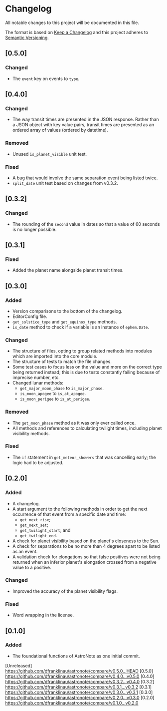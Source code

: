 # Changelog

All notable changes to this project will be documented in this file.

The format is based on [Keep a Changelog](http://keepachangelog.com/en/1.0.0/)
and this project adheres to [Semantic
Versioning](http://semver.org/spec/v2.0.0.html).


## [0.5.0]
### Changed
- The `event` key on events to `type`.


## [0.4.0]
### Changed
- The way transit times are presented in the JSON response. Rather than a JSON
  object with key value pairs, transit times are presented as an ordered array
  of values (ordered by datetime).

### Removed
- Unused `is_planet_visible` unit test.

### Fixed
- A bug that would involve the same separation event being listed twice.
- `split_date` unit test based on changes from v0.3.2.


## [0.3.2]
### Changed
- The rounding of the `second` value in dates so that a value of 60 seconds is
  no longer possible.


## [0.3.1]
### Fixed
- Added the planet name alongside planet transit times.


## [0.3.0]
### Added
- Version comparisons to the bottom of the changelog.
- EditorConfig file.
- `get_solstice_type` and `get_equinox_type` methods.
- `is_date` method to check if a variable is an instance of `ephem.Date`.

### Changed
- The structure of files, opting to group related methods into modules which are
  imported into the core module.
- The structure of tests to match the file changes.
- Some test cases to focus less on the value and more on the correct type being
  returned instead; this is due to tests constantly failing because of
  imprecise number, etc.
- Changed lunar methods:
  - `get_major_moon_phase` to `is_major_phase`.
  - `is_moon_apogee` to `is_at_apogee`.
  - `is_moon_perigee` to `is_at_perigee`.

### Removed
- The `get_moon_phase` method as it was only ever called once.
- All methods and references to calculating twilight times, including planet
  visibility methods.

### Fixed
- The `if` statement in `get_meteor_showers` that was cancelling early; the
  logic had to be adjusted.


## [0.2.0]
### Added
- A changelog.
- A start argument to the following methods in order to get the next occurrence
  of that event from a specific date and time:
  - `get_next_rise`;
  - `get_next_set`;
  - `get_twilight_start`; and
  - `get_twilight_end`.
- A check for planet visibility based on the planet's closeness to the Sun.
- A check for separations to be no more than 4 degrees apart to be listed as an
  event.
- A validation check for elongations so that false positives were not being
  returned when an inferior planet's elongation crossed from a negative value to
  a positive.

### Changed
- Improved the accuracy of the planet visibility flags.

### Fixed
- Word wrapping in the license.


## [0.1.0]
### Added
- The foundational functions of AstroNote as one initial commit.


[Unreleased] https://github.com/dfranklinau/astronote/compare/v0.5.0...HEAD
[0.5.0] https://github.com/dfranklinau/astronote/compare/v0.4.0...v0.5.0
[0.4.0] https://github.com/dfranklinau/astronote/compare/v0.3.2...v0.4.0
[0.3.2] https://github.com/dfranklinau/astronote/compare/v0.3.1...v0.3.2
[0.3.1] https://github.com/dfranklinau/astronote/compare/v0.3.0...v0.3.1
[0.3.0] https://github.com/dfranklinau/astronote/compare/v0.2.0...v0.3.0
[0.2.0] https://github.com/dfranklinau/astronote/compare/v0.1.0...v0.2.0
